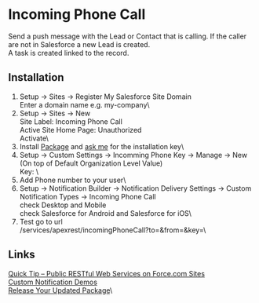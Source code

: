 # Incoming Phone Call

Send a push message with the Lead or Contact that is calling. If the caller are not in Salesforce a new Lead is created.\
A task is created linked to the record.

## Installation

1. Setup -> Sites -> Register My Salesforce Site Domain\
Enter a domain name e.g. my-company\
2. Setup -> Sites -> New\
Site Label: Incoming Phone Call\
Active Site Home Page: Unauthorized\
Activate\
3. Install [Package](https://login.salesforce.com/packaging/installPackage.apexp?p0=04tf4000004PtnmAAC) and [ask me](mailto:fredrik@nordiccloudlabs.com?subject=Hello%20Fredrik!&body=Hi%20Fredrik%2C%0A%0AI%20wish%20to%20install%20the%20Incoming%20Phone%20Call%20package.%20Could%20you%20send%20me%20the%20key.%0A%0AHave%20a%20great%20day!%0A%0ABR%2C%0AYOUR%20NAME%0A) for the installation key\
4. Setup -> Custom Settings -> Incomming Phone Key -> Manage -> New (On top of Default Organization Level Value)\
Key: <key>\
5. Add Phone number to your user\
6. Setup -> Notification Builder -> Notification Delivery Settings -> Custom Notification Types -> Incoming Phone Call\
check Desktop and Mobile\
check Salesforce for Android and Salesforce for iOS\
7. Test go to url\
<the domain>/services/apexrest/incomingPhoneCall?to=<caller number>&from=<receiver number>&key=<key>\


## Links
[Quick Tip – Public RESTful Web Services on Force.com Sites](https://developer.salesforce.com/blogs/developer-relations/2012/02/quick-tip-public-restful-web-services-on-force-com-sites.html)\
[Custom Notification Demos](https://github.com/afawcett/customnotificationdemo)\
[Release Your Updated Package](https://trailhead.salesforce.com/content/learn/projects/perm-set-unlocked/perm-set-unlocked-release)\